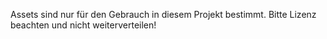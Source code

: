 Assets sind nur für den Gebrauch in diesem Projekt bestimmt.
Bitte Lizenz beachten und nicht weiterverteilen!